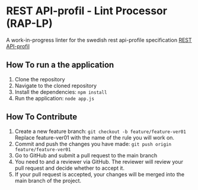 # REST API-profil - Lint Processor (RAP-LP)
A work-in-progress linter for the swedish rest api-profile specification
[REST API-profil](https://dev.dataportal.se/rest-api-profil)


## How To run a the application

1. Clone the repository
2. Navigate to the cloned repository
3. Install the dependencies: `npm install`
4. Run the application: `node app.js`

## How To Contribute

1. Create a new feature branch:
`git checkout -b feature/feature-ver01`
Replace feature-ver01 with the name of the rule you will work on.
2. Commit and push the changes you have made:
`git push origin feature/feature-ver01` 
3. Go to GitHub and submit a pull request to the main branch
4. You need to and a reviewer via GitHub. The reviewer will review your pull request and decide whether to accept it.
4. If your pull request is accepted, your changes will be merged into the main branch of the project.

